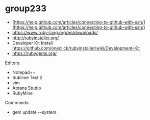 # group233

* [https://help.github.com/articles/connecting-to-github-with-ssh/](https://help.github.com/articles/connecting-to-github-with-ssh/)
* https://www.ruby-lang.org/en/downloads/
* http://rubyinstaller.org/
* Developer Kit Install https://github.com/oneclick/rubyinstaller/wiki/Development-Kit
* https://rubygems.org/

Editors:
* Notepad++
* Sublime Text 2
* vim
* Aptana Studio
* RubyMine

Commands:
* gem update --system
